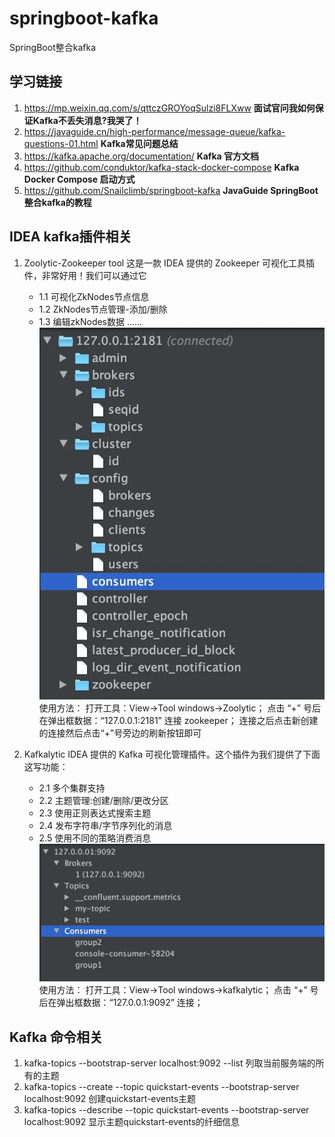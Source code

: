 # springboot-kafka
SpringBoot整合kafka


## 学习链接
1. https://mp.weixin.qq.com/s/qttczGROYoqSulzi8FLXww **面试官问我如何保证Kafka不丢失消息?我哭了！**
2. https://javaguide.cn/high-performance/message-queue/kafka-questions-01.html **Kafka常见问题总结**
3. https://kafka.apache.org/documentation/ **Kafka 官方文档**
4. https://github.com/conduktor/kafka-stack-docker-compose **Kafka Docker Compose 启动方式**
5. https://github.com/Snailclimb/springboot-kafka **JavaGuide SpringBoot 整合kafka的教程**


## IDEA kafka插件相关
1. Zoolytic-Zookeeper tool
   这是一款 IDEA 提供的 Zookeeper 可视化工具插件，非常好用！我们可以通过它
   - 1.1 可视化ZkNodes节点信息
   - 1.2 ZkNodes节点管理-添加/删除
   - 1.3 编辑zkNodes数据
   ......
   ![img_1.png](img_1.png)
   使用方法：
   打开工具：View->Tool windows->Zoolytic；
   点击 “+” 号后在弹出框数据：“127.0.0.1:2181” 连接 zookeeper；
   连接之后点击新创建的连接然后点击“+”号旁边的刷新按钮即可

2. Kafkalytic
   IDEA 提供的 Kafka 可视化管理插件。这个插件为我们提供了下面这写功能：
   - 2.1 多个集群支持
   - 2.2 主题管理:创建/删除/更改分区
   - 2.3 使用正则表达式搜索主题
   - 2.4 发布字符串/字节序列化的消息
   - 2.5 使用不同的策略消费消息
   ![img_2.png](img_2.png)
   使用方法：
   打开工具：View->Tool windows->kafkalytic； 
   点击 “+” 号后在弹出框数据：“127.0.0.1:9092” 连接；

## Kafka 命令相关
1. kafka-topics   --bootstrap-server localhost:9092 --list  列取当前服务端的所有的主题
2. kafka-topics --create --topic quickstart-events --bootstrap-server localhost:9092 创建quickstart-events主题
3. kafka-topics --describe --topic quickstart-events --bootstrap-server localhost:9092 显示主题quickstart-events的纤细信息



   